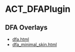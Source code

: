 # ACT_DFAPlugin

## DFA Overlays

- [dfa.html](dfa.html)
- [dfa_minimal_skin.html](dfa_minimal_skin.html)
